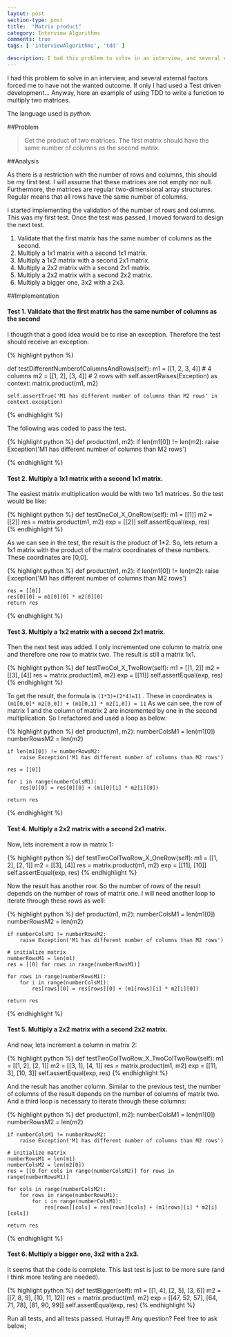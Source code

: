 ```yaml
---
layout: post
section-type: post
title:  "Matrix product"
category: Interview Algorithms
comments: true
tags: [ 'interviewAlgorithms', 'tdd' ]

description: I had this problem to solve in an interview, and several external factors forced me to have not the wanted outcome. If only I had used a Test driven development... Anyway, here an example of using TDD to write a function to multiply two matrices.
---
```


I had this problem to solve in an interview, and several external factors forced me to have not the wanted outcome. 
If only I had used a Test driven development... Anyway, here an example of using TDD to write a function to multiply two matrices.

The language used is *python*.

##Problem

> Get the product of two matrices. The first matrix should have the same number of columns as the second matrix.


##Analysis

As there is a restriction with the number of rows and columns, this should be my first test. I will assume that these matrices are not
empty nor null. Furthermore, the matrices are regular two-dimensional array structures. Regular means that all rows have the same number
of columns.

I started implementing the validation of the number of rows and columns. This was my first test. Once the test was passed, I moved forward 
to design the next test.

1. Validate that the first matrix has the same number of columns as the second.
2. Multiply a 1x1 matrix with a second 1x1 matrix.
3. Multiply a 1x2 matrix with a second 2x1 matrix.
4. Multiply a 2x2 matrix with a second 2x1 matrix.
5. Multiply a 2x2 matrix with a second 2x2 matrix.
6. Multiply a bigger one, 3x2 with a 2x3.

##Implementation

#### Test 1. Validate that the first matrix has the same number of columns as the second

I thougth that a good idea would be to rise an exception. Therefore the test should receive an exception:

{% highlight python %}

def testDifferentNumberofColumnsAndRows(self):
	m1 = [[1, 2, 3, 4]]  # 4 columns
	m2 = [[1, 2], [3, 4]]  # 2 rows
	with self.assertRaises(Exception) as context:
		matrix.product(m1, m2)

	self.assertTrue('M1 has different number of columns than M2 rows' in context.exception)	
{% endhighlight %}

The following was coded to pass the test.

{% highlight python %}
def product(m1, m2):
    if len(m1[0]) != len(m2):
        raise Exception('M1 has different number of columns than M2 rows')

{% endhighlight %}

#### Test 2. Multiply a 1x1 matrix with a second 1x1 matrix.

The easiest matrix multiplication would be with two 1x1 matrices. So the test would be like:

{% highlight python %}
def testOneCol_X_OneRow(self):
	m1 = [[1]]
	m2 = [[2]]
	res = matrix.product(m1, m2)
	exp = [[2]]
	self.assertEqual(exp, res)		
{% endhighlight %}

As we can see in the test, the result is the product of 1*2. So, lets return a 1x1 matrix with the product of the matrix coordinates of these numbers.
These coordinates are [0,0].

{% highlight python %}
def product(m1, m2):
    if len(m1[0]) != len(m2):
        raise Exception('M1 has different number of columns than M2 rows')

    res = [[0]]
    res[0][0] = m1[0][0] * m2[0][0]
    return res
{% endhighlight %}

#### Test 3. Multiply a 1x2 matrix with a second 2x1 matrix.

Then the next test was added. I only incremented one column to matrix one and therefore one row to matrix two. The result is still a matrix 1x1.

{% highlight python %}
def testTwoCol_X_TwoRow(self):
	m1 = [[1, 2]]
	m2 = [[3], [4]]
	res = matrix.product(m1, m2)
	exp = [[11]]
	self.assertEqual(exp, res)	
{% endhighlight %}

To get the result, the formula is ``(1*3)+(2*4)=11`` . These in coordinates is ``(m1[0,0]* m2[0,0]) + (m1[0,1] * m2[1,0]) = 11``
As we can see, the row of matrix 1 and the column of matrix 2 are incremented by one in the second multiplication. So I refactored and
used a loop as below:

{% highlight python %}
def product(m1, m2):
    numberColsM1 = len(m1[0])
    numberRowsM2 = len(m2)

    if len(m1[0]) != numberRowsM2:
        raise Exception('M1 has different number of columns than M2 rows')

    res = [[0]]

    for i in range(numberColsM1):
        res[0][0] = res[0][0] + (m1[0][i] * m2[i][0])

    return res
{% endhighlight %}

#### Test 4. Multiply a 2x2 matrix with a second 2x1 matrix.

Now, lets increment a row in matrix 1:

{% highlight python %}
def testTwoColTwoRow_X_OneRow(self):
	m1 = [[1, 2], [2, 1]]
	m2 = [[3], [4]]
	res = matrix.product(m1, m2)
	exp = [[11], [10]]
	self.assertEqual(exp, res)
{% endhighlight %}

Now the result has another row. So the number of rows of the result depends on the number of rows of matrix one. I will need another loop to iterate
through these rows as well:

{% highlight python %}
def product(m1, m2):
    numberColsM1 = len(m1[0])
    numberRowsM2 = len(m2)

    if numberColsM1 != numberRowsM2:
        raise Exception('M1 has different number of columns than M2 rows')

    # initialize matrix
    numberRowsM1 = len(m1)
    res = [[0] for rows in range(numberRowsM1)]

    for rows in range(numberRowsM1):
        for i in range(numberColsM1):
            res[rows][0] = res[rows][0] + (m1[rows][i] * m2[i][0])

    return res
{% endhighlight %}

#### Test 5. Multiply a 2x2 matrix with a second 2x2 matrix.

And now, lets increment a column in matrix 2:

{% highlight python %}
def testTwoColTwoRow_X_TwoColTwoRow(self):
	m1 = [[1, 2],
		  [2, 1]]
	m2 = [[3, 1],
		  [4, 1]]
	res = matrix.product(m1, m2)
	exp = [[11, 3],
		   [10, 3]]
	self.assertEqual(exp, res)
{% endhighlight %}

And the result has another column. Similar to the previous test, the number of columns of the result depends on the number of columns of matrix two. 
And a third loop is necessary to iterate through these columns:

{% highlight python %}
def product(m1, m2):
    numberColsM1 = len(m1[0])
    numberRowsM2 = len(m2)

    if numberColsM1 != numberRowsM2:
        raise Exception('M1 has different number of columns than M2 rows')

    # initialize matrix
    numberRowsM1 = len(m1)
    numberColsM2 = len(m2[0])
    res = [[0 for cols in range(numberColsM2)] for rows in range(numberRowsM1)]

    for cols in range(numberColsM2):
        for rows in range(numberRowsM1):
            for i in range(numberColsM1):
                res[rows][cols] = res[rows][cols] + (m1[rows][i] * m2[i][cols])

    return res
{% endhighlight %}

#### Test 6. Multiply a bigger one, 3x2 with a 2x3.

It seems that the code is complete. This last test is just to be more sure (and I think more testing are needed).

{% highlight python %}
def testBigger(self):
	m1 = [[1, 4],
	      [2, 5],
	      [3, 6]]
	m2 = [[7, 8, 9],
              [10, 11, 12]]
	res = matrix.product(m1, m2)
	exp = [[47, 52, 57],
               [64, 71, 78],
               [81, 90, 99]]
	self.assertEqual(exp, res)
{% endhighlight %}

Run all tests, and all tests passed. Hurray!!! Any question? Feel free to ask below;

